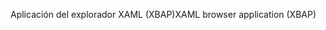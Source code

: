 <span data-ttu-id="5a9b9-101">Aplicación del explorador XAML (XBAP)</span><span class="sxs-lookup"><span data-stu-id="5a9b9-101">XAML browser application (XBAP)</span></span>